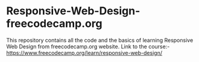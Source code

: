# Responsive-Web-Design-freecodecamp.org
This repository contains all the code and the basics of learning Responsive Web Design from freecodecamp.org website. Link to the course:- https://www.freecodecamp.org/learn/responsive-web-design/
